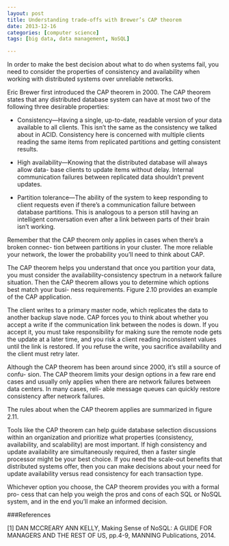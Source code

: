 ```yaml
---
layout: post
title: Understanding trade-offs with Brewer’s CAP theorem
date: 2013-12-16 
categories: [computer science]
tags: [big data, data management, NoSQL]

---
```


In order to make the best decision about what to do when systems fail, you need to consider the properties of consistency and availability when working with distributed systems over unreliable networks.
Eric Brewer first introduced the CAP theorem in 2000. The CAP theorem states that any distributed database system can have at most two of the following three desirable properties:
* Consistency—Having a single, up-to-date, readable version of your data available to all clients. This isn’t the same as the consistency we talked about in ACID. Consistency here is concerned with multiple clients reading the same items from replicated partitions and getting consistent results.
* High availability—Knowing that the distributed database will always allow data- base clients to update items without delay. Internal communication failures between replicated data shouldn’t prevent updates.
* Partition tolerance—The ability of the system to keep responding to client requests even if there’s a communication failure between database partitions. This is analogous to a person still having an intelligent conversation even after a link between parts of their brain isn’t working.
Remember that the CAP theorem only applies in cases when there’s a broken connec- tion between partitions in your cluster. The more reliable your network, the lower the probability you’ll need to think about CAP.
The CAP theorem helps you understand that once you partition your data, you must consider the availability-consistency spectrum in a network failure situation. Then the CAP theorem allows you to determine which options best match your busi- ness requirements. Figure 2.10 provides an example of the CAP application.
The client writes to a primary master node, which replicates the data to another backup slave node. CAP forces you to think about whether you accept a write if the communication link between the nodes is down. If you accept it, you must take responsibility for making sure the remote node gets the update at a later time, and you risk a client reading inconsistent values until the link is restored. If you refuse the write, you sacrifice availability and the client must retry later.
Although the CAP theorem has been around since 2000, it’s still a source of confu- sion. The CAP theorem limits your design options in a few rare end cases and usually only applies when there are network failures between data centers. In many cases, reli- able message queues can quickly restore consistency after network failures.
The rules about when the CAP theorem applies are summarized in figure 2.11.
Tools like the CAP theorem can help guide database selection discussions within an organization and prioritize what properties (consistency, availability, and scalability) are most important. If high consistency and update availability are simultaneously required, then a faster single processor might be your best choice. If you need the scale-out benefits that distributed systems offer, then you can make decisions aboutyour need for update availability versus read consistency for each transaction type. 
Whichever option you choose, the CAP theorem provides you with a formal pro- cess that can help you weigh the pros and cons of each SQL or NoSQL system, and inthe end you’ll make an informed decision.
###References
[1] DAN MCCREARY ANN KELLY, Making Sense of NoSQL: A GUIDE FOR MANAGERS AND THE REST OF US, pp.4-9, MANNING Publications, 2014. 